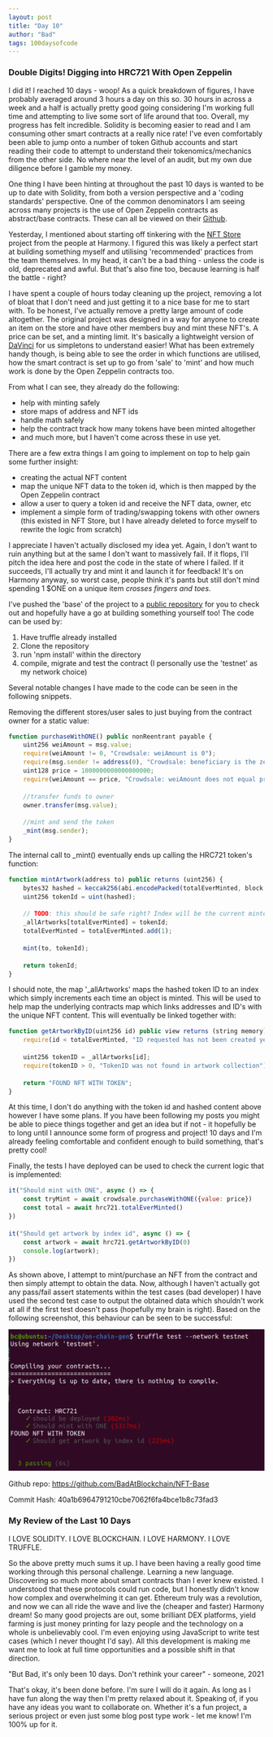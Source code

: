 ```yaml
---
layout: post
title: "Day 10"
author: "Bad"
tags: 100daysofcode
---
```


### Double Digits! Digging into HRC721 With Open Zeppelin

I did it! I reached 10 days - woop! As a quick breakdown of figures, I have probably averaged around 3 hours a day on this so. 30 hours in across a week and a half is actually pretty good going considering I'm working full time and attempting to live some sort of life around that too. Overall, my progress has felt incredible. Solidity is becoming easier to read and I am consuming other smart contracts at a really nice rate! I've even comfortably been able to jump onto a number of token Github accounts and start reading their code to attempt to understand their tokenomics/mechanics from the other side. No where near the level of an audit, but my own due diligence before I gamble my money.

One thing I have been hinting at throughout the past 10 days is wanted to be up to date with Solidity, from both a version perspective and a 'coding standards' perspective. One of the common denominators I am seeing across many projects is the use of Open Zeppelin contracts as abstract/base contracts. These can all be viewed on their [Github](https://github.com/OpenZeppelin/openzeppelin-contracts/tree/master/contracts). 

Yesterday, I mentioned about starting off tinkering with the [NFT Store](https://github.com/harmony-one/nft-store) project from the people at Harmony. I figured this was likely a perfect start at building something myself and utilising 'recommended' practices from the team themselves. In my head, it can't be a bad thing - unless the code is old, deprecated and awful. But that's also fine too, because learning is half the battle - right?

I have spent a couple of hours today cleaning up the project, removing a lot of bloat that I don't need and just getting it to a nice base for me to start with. To be honest, I've actually remove a pretty large amount of code altogether. The original project was designed in a way for anyone to create an item on the store and have other members buy and mint these NFT's. A price can be set, and a minting limit. It's basically a lightweight version of [DaVinci](https://davinci.gallery/) for us simpletons to understand easier! What has been extremely handy though, is being able to see the order in which functions are utilised, how the smart contract is set up to go from 'sale' to 'mint' and how much work is done by the Open Zeppelin contracts too.

From what I can see, they already do the following:

- help with minting safely
- store maps of address and NFT ids
- handle math safely
- help the contract track how many tokens have been minted altogether
- and much more, but I haven't come across these in use yet.

There are a few extra things I am going to implement on top to help gain some further insight:

- creating the actual NFT content
- map the unique NFT data to the token id, which is then mapped by the Open Zeppelin contract
- allow a user to query a token id and receive the NFT data, owner, etc
- implement a simple form of trading/swapping tokens with other owners (this existed in NFT Store, but I have already deleted to force myself to rewrite the logic from scratch)

I appreciate I haven't actually disclosed my idea yet. Again, I don't want to ruin anything but at the same I don't want to massively fail. If it flops, I'll pitch the idea here and post the code in the state of where I failed. If it succeeds, I'll actually try and mint it and launch it for feedback! It's on Harmony anyway, so worst case, people think it's pants but still don't mind spending 1 $ONE on a unique item *crosses fingers and toes*.

I've pushed the 'base' of the project to a [public repository](https://github.com/BadAtBlockchain/NFT-Base) for you to check out and hopefully have a go at building something yourself too! The code can be used by:

1. Have truffle already installed
2. Clone the repository
3. run 'npm install' within the directory
4. compile, migrate and test the contract (I personally use the 'testnet' as my network choice)

Several notable changes I have made to the code can be seen in the following snippets.

Removing the different stores/user sales to just buying from the contract owner for a static value:

```javascript
function purchaseWithONE() public nonReentrant payable {
    uint256 weiAmount = msg.value;
    require(weiAmount != 0, "Crowdsale: weiAmount is 0");
    require(msg.sender != address(0), "Crowdsale: beneficiary is the zero address");
    uint128 price = 1000000000000000000;
    require(weiAmount == price, "Crowdsale: weiAmount does not equal price");

    //transfer funds to owner
    owner.transfer(msg.value);

    //mint and send the token
    _mint(msg.sender);
}
```

The internal call to _mint() eventually ends up calling the HRC721 token's function:

```javascript
function mintArtwork(address to) public returns (uint256) {
    bytes32 hashed = keccak256(abi.encodePacked(totalEverMinted, block.timestamp, to));
    uint256 tokenId = uint(hashed);

    // TODO: this should be safe right? Index will be the current minted total? 0,1,2,3,etc
    _allArtworks[totalEverMinted] = tokenId;
    totalEverMinted = totalEverMinted.add(1);

    mint(to, tokenId);

    return tokenId;
}
```

I should note, the map '_allArtworks' maps the hashed token ID to an index which simply increments each time an object is minted. This will be used to help map the underlying contracts map which links addresses and ID's with the unique NFT content. This will eventually be linked together with:

```javascript
function getArtworkByID(uint256 id) public view returns (string memory) {
    require(id < totalEverMinted, "ID requested has not been created yet");

    uint256 tokenID = _allArtworks[id];
    require(tokenID > 0, "TokenID was not found in artwork collection");

    return "FOUND NFT WITH TOKEN";
}
```

At this time, I don't do anything with the token id and hashed content above however I have some plans. If you have been following my posts you might be able to piece things together and get an idea but if not - it hopefully be to long until I announce some form of progress and project! 10 days and I'm already feeling comfortable and confident enough to build something, that's pretty cool!

Finally, the tests I have deployed can be used to check the current logic that is implemented:

```javascript
it("Should mint with ONE", async () => {
    const tryMint = await crowdsale.purchaseWithONE({value: price})
    const total = await hrc721.totalEverMinted()
})

it("Should get artwork by index id", async () => {
    const artwork = await hrc721.getArtworkByID(0)
    console.log(artwork);
})
```

As shown above, I attempt to mint/purchase an NFT from the contract and then simply attempt to obtain the data. Now, although I haven't actually got any pass/fail assert statements within the test cases (bad developer) I have used the second test case to output the obtained data which shouldn't work at all if the first test doesn't pass (hopefully my brain is right). Based on the following screenshot, this behaviour can be seen to be successful:

![](/assets/images/day_10/1_nft_tests_pass.png)

Github repo: https://github.com/BadAtBlockchain/NFT-Base

Commit Hash: 40a1b6964791210cbe7062f6fa4bce1b8c73fad3

### My Review of the Last 10 Days

I LOVE SOLIDITY. I LOVE BLOCKCHAIN. I LOVE HARMONY. I LOVE TRUFFLE.

So the above pretty much sums it up. I have been having a really good time working through this personal challenge. Learning a new language. Discovering so much more about smart contracts than I ever knew existed. I understood that these protocols could run code, but I honestly didn't know how complex and overwhelming it can get. Ethereum truly was a revolution, and now we can all ride the wave and live the (cheaper and faster) Harmony dream! So many good projects are out, some brilliant DEX platforms, yield farming is just money printing for lazy people and the technology on a whole is unbelievably cool. I'm even enjoying using JavaScript to write test cases (which I never thought I'd say). All this development is making me want me to look at full time opportunities and a possible shift in that direction. 

"But Bad, it's only been 10 days. Don't rethink your career" - someone, 2021

That's okay, it's been done before. I'm sure I will do it again. As long as I have fun along the way then I'm pretty relaxed about it. Speaking of, if you have any ideas you want to collaborate on. Whether it's a fun project, a serious project or even just some blog post type work - let me know! I'm 100% up for it.

